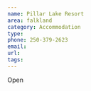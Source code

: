 ```yaml
---
name: Pillar Lake Resort
area: falkland
category: Accommodation
type:
phone: 250-379-2623
email:
url:
tags:
---
```


Open
